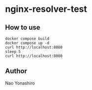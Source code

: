 # nginx-resolver-test

## How to use
```
docker compose build
docker compose up -d
curl http://localhost:8080
sleep 5
curl http://localhost:8080
```

## Author
Nao Yonashiro
